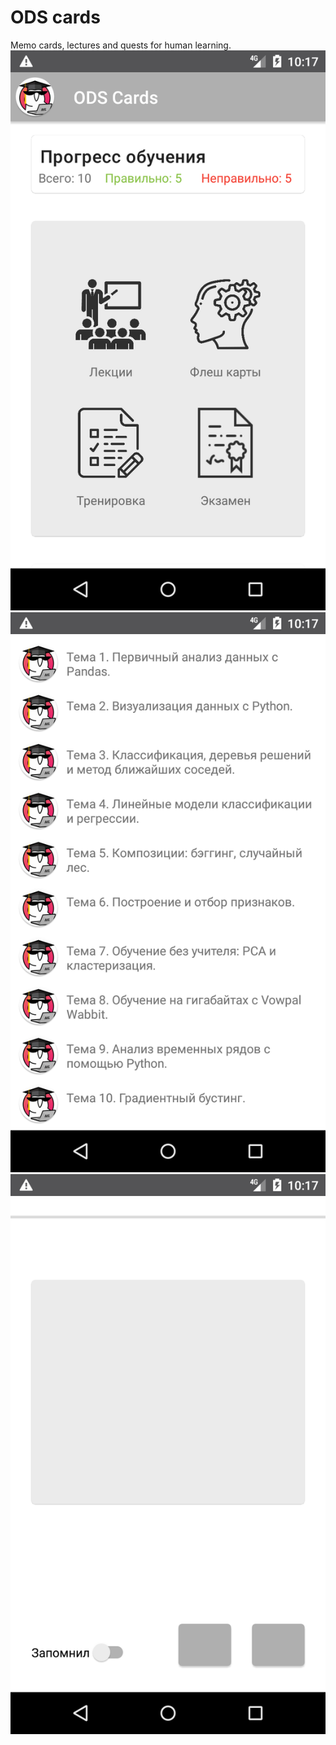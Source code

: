 # ODS cards
Memo cards, lectures and quests for human learning.
![](docs/img/Screenshot_1581707839.png) ![](docs/img/Screenshot_1581707844.png) ![](docs/img/Screenshot_1581707849.png) 